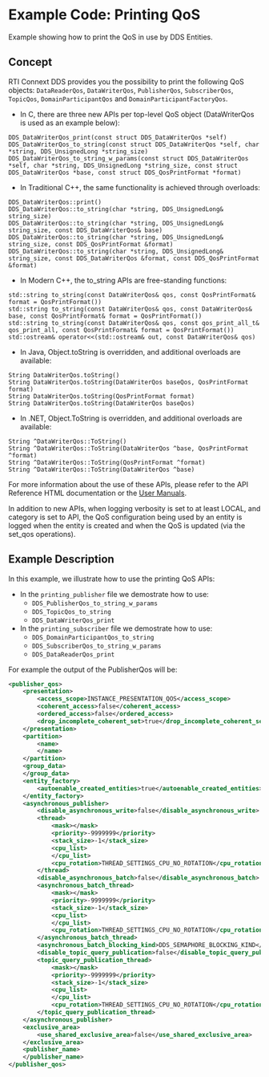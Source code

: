 # Example Code: Printing QoS

Example showing how to print the QoS in use by DDS Entities.

## Concept

RTI Connext DDS provides you the possibility to print the following QoS objects:
`DataReaderQos`, `DataWriterQos`, `PublisherQos`, `SubscriberQos`, `TopicQos`,
`DomainParticipantQos` and `DomainParticipantFactoryQos`.

-   In C, there are three new APIs per top-level QoS object (DataWriterQos is
 used as an example below):

```plaintext
DDS_DataWriterQos_print(const struct DDS_DataWriterQos *self)
DDS_DataWriterQos_to_string(const struct DDS_DataWriterQos *self, char *string, DDS_UnsignedLong *string_size)
DDS_DataWriterQos_to_string_w_params(const struct DDS_DataWriterQos *self, char *string, DDS_UnsignedLong *string_size, const struct DDS_DataWriterQos *base, const struct DDS_QosPrintFormat *format)
```

- In Traditional C++, the same functionality is achieved through overloads:

```plaintext
DDS_DataWriterQos::print()
DDS_DataWriterQos::to_string(char *string, DDS_UnsignedLong& string_size)
DDS_DataWriterQos::to_string(char *string, DDS_UnsignedLong& string_size, const DDS_DataWriterQos& base)
DDS_DataWriterQos::to_string(char *string, DDS_UnsignedLong& string_size, const DDS_QosPrintFormat &format)
DDS_DataWriterQos::to_string(char *string, DDS_UnsignedLong& string_size, const DDS_DataWriterQos &format, const DDS_QosPrintFormat &format)
```

- In Modern C++, the to_string APIs are free-standing functions:

```plaintext
std::string to_string(const DataWriterQos& qos, const QosPrintFormat& format = QosPrintFormat())
std::string to_string(const DataWriterQos& qos, const DataWriterQos& base, const QosPrintFormat& format = QosPrintFormat())
std::string to_string(const DataWriterQos& qos, const qos_print_all_t& qos_print_all, const QosPrintFormat& format = QosPrintFormat())
std::ostream& operator<<(std::ostream& out, const DataWriterQos& qos)
```

- In Java, Object.toString is overridden, and additional overloads are available:

```plaintext
String DataWriterQos.toString()
String DataWriterQos.toString(DataWriterQos baseQos, QosPrintFormat format)
String DataWriterQos.toString(QosPrintFormat format)
String DataWriterQos.toString(DataWriterQos baseQos)
```

- In .NET, Object.ToString is overridden, and additional overloads are available:

```plaintext
String ^DataWriterQos::ToString()
String ^DataWriterQos::ToString(DataWriterQos ^base, QosPrintFormat ^format)
String ^DataWriterQos::ToString(QosPrintFormat ^format)
String ^DataWriterQos::ToString(DataWriterQos ^base)
```

For more information about the use of these APIs, please refer to the API
Reference HTML documentation or the [User Manuals](https://community.rti.com/static/documentation/connext-dds/6.1.0/doc/manuals/connext_dds_professional/users_manual/index.htm#users_manual/QoS_Profile_Inheritance.htm#19.3.3.5_Viewing_Resolved_QoS_Values).

In addition to new APIs, when logging verbosity is set to at least LOCAL, and
category is set to API, the QoS configuration being used by an entity is logged
when the entity is created and when the QoS is updated (via the set_qos
operations).

## Example Description

In this example, we illustrate how to use the printing QoS APIs:

-   In the `printing_publisher` file we demostrate how to use:
    - `DDS_PublisherQos_to_string_w_params`
    - `DDS_TopicQos_to_string`
    - `DDS_DataWriterQos_print`
-   In the `printing_subscriber` file we demostrate how to use:
    - `DDS_DomainParticipantQos_to_string`
    - `DDS_SubscriberQos_to_string_w_params`
    - `DDS_DataReaderQos_print`

For example the output of the PublisherQos will be:

```xml
<publisher_qos>
    <presentation>
        <access_scope>INSTANCE_PRESENTATION_QOS</access_scope>
        <coherent_access>false</coherent_access>
        <ordered_access>false</ordered_access>
        <drop_incomplete_coherent_set>true</drop_incomplete_coherent_set>
    </presentation>
    <partition>
        <name>
        </name>
    </partition>
    <group_data>
    </group_data>
    <entity_factory>
        <autoenable_created_entities>true</autoenable_created_entities>
    </entity_factory>
    <asynchronous_publisher>
        <disable_asynchronous_write>false</disable_asynchronous_write>
        <thread>
            <mask></mask>
            <priority>-9999999</priority>
            <stack_size>-1</stack_size>
            <cpu_list>
            </cpu_list>
            <cpu_rotation>THREAD_SETTINGS_CPU_NO_ROTATION</cpu_rotation>
        </thread>
        <disable_asynchronous_batch>false</disable_asynchronous_batch>
        <asynchronous_batch_thread>
            <mask></mask>
            <priority>-9999999</priority>
            <stack_size>-1</stack_size>
            <cpu_list>
            </cpu_list>
            <cpu_rotation>THREAD_SETTINGS_CPU_NO_ROTATION</cpu_rotation>
        </asynchronous_batch_thread>
        <asynchronous_batch_blocking_kind>DDS_SEMAPHORE_BLOCKING_KIND</asynchronous_batch_blocking_kind>
        <disable_topic_query_publication>false</disable_topic_query_publication>
        <topic_query_publication_thread>
            <mask></mask>
            <priority>-9999999</priority>
            <stack_size>-1</stack_size>
            <cpu_list>
            </cpu_list>
            <cpu_rotation>THREAD_SETTINGS_CPU_NO_ROTATION</cpu_rotation>
        </topic_query_publication_thread>
    </asynchronous_publisher>
    <exclusive_area>
        <use_shared_exclusive_area>false</use_shared_exclusive_area>
    </exclusive_area>
    <publisher_name>
    </publisher_name>
</publisher_qos>
```
